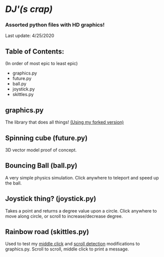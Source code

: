 # *DJ'(s crap)*
### Assorted python files with HD graphics!
Last update: 4/25/2020
## Table of Contents:
(In order of most epic to least epic)
- graphics.py
- future.py
- ball.py
- joystick.py
- skittles.py

## graphics.py
The library that does all things!
[(Using my forked version)](https://github.com/djsime1/pythonGraphics)

## Spinning cube (future.py)
3D vector model proof of concept.

## Bouncing Ball (ball.py)
A very simple physics simulation.
Click anywhere to teleport and speed up the ball.

## Joystick thing? (joystick.py)
Takes a point and returns a degree value upon a circle.
Click anywhere to move along circle, or scroll to increase/decrease degree.

## Rainbow road (skittles.py)
Used to test my [middle click](https://github.com/djsime1/pythonGraphics/commit/3425d3586adb216c6d6421eb8d16e4785b498053) and [scroll detection](https://github.com/djsime1/pythonGraphics/commit/63820dc7ed55b9c1083d9447774c532257f2ad07) modifications to graphics.py.
Scroll to scroll, middle click to print a message.